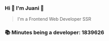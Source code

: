 ### Hi 👋 I&#39;m Juani 🦁

> I&#39;m a Frontend Web Developer SSR

### 📚 Minutes being a developer: 1839626
